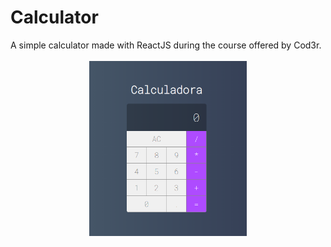 # Calculator
A simple calculator made with ReactJS during the course offered by Cod3r.
<br><br>
<img style="
  display: block;
  margin-left: auto;
  margin-right: auto;
  width: 50%;
" src="https://github.com/amanda-santos/calculator/blob/master/app/assets/screenshot.PNG">
